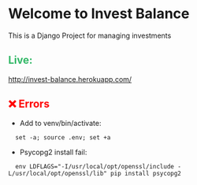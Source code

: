 # Welcome to Invest Balance

This is a Django Project for managing investments

<h2 style="color: #32b867">Live: </h2>
<a href="http://invest-balance.herokuapp.com/>http://invest-balance.herokuapp.com/</a>

http://invest-balance.herokuapp.com/

<h2 style="color: red">❌ Errors</h2>

- Add to venv/bin/activate:

```
  set -a; source .env; set +a
```

- Psycopg2 install fail:

```
  env LDFLAGS="-I/usr/local/opt/openssl/include -L/usr/local/opt/openssl/lib" pip install psycopg2
```
